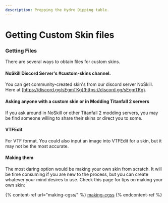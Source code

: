```yaml
---
description: Prepping the Hydro Dipping table.
---
```


# Getting Custom Skin files

### Getting Files

There are several ways to obtain files for custom skins.

#### NoSkill Discord Server's #custom-skins channel.

You can get community-created skin's from our discord server NoSkill. Here at [https://discord.gg/sEgmTKg](https://discord.gg/sEgmTKg).

#### Asking anyone with a custom skin or in Modding Titanfall 2 servers

If you ask around in NoSkill or other Titanfall 2 modding servers, you may be find someone willing to share their skins or direct you to some.

#### VTFEdit

For VTF format. You could also input an image into VTFEdit for a skin, but it may not be the most accurate.&#x20;

#### Making them

The most daring option would be making your own skin from scratch. It will be time consuming if you are new to the process, but you can create whatever your mind desires to use. Check this page for tips on making your own skin:

{% content-ref url="making-cgss/" %}
[making-cgss](making-cgss/)
{% endcontent-ref %}

